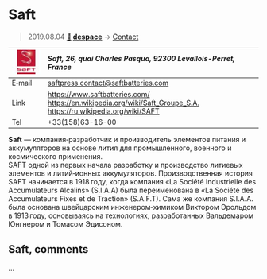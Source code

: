 # Saft
> 2019.08.04 **[🚀](../index/index.md) [despace](index.md)** → [Contact](contact.md)

|[![](f/contact/s/saft_logo1_thumb.jpg)](f/contact/s/saft_logo1.png)|*Saft, 26, quai Charles Pasqua, 92300 Levallois-Perret, France*|
|:--|:--|
|E‑mail| <saftpress.contact@saftbatteries.com> |
|Link| <https://www.saftbatteries.com/><br> <https://en.wikipedia.org/wiki/Saft_Groupe_S.A.><br> <https://ru.wikipedia.org/wiki/SAFT> |
|Tel| +33(158)63-16-00 |

**Saft** — компания‑разработчик и производитель элементов питания и аккумуляторов на основе лития для промышленного, военного и космического применения.  
SAFT одной из первых начала разработку и производство литиевых элементов и литий‑ионных аккумуляторов. Производственная история SAFT начинается в 1918 году, когда компания «La Société Industrielle des Accumulateurs Alcalins» (S.I.A.A) была переименована в «La Société des Accumulateurs Fixes et de Traction» (S.A.F.T). Сама же компания S.I.A.A. была основана швейцарским инженером‑химиком Виктором Эрольдом в 1913 году, основываясь на технологиях, разработанных Вальдемаром Юнгнером и Томасом Эдисоном.


<p style="page-break-after:always"> </p>

## Saft, comments

…
